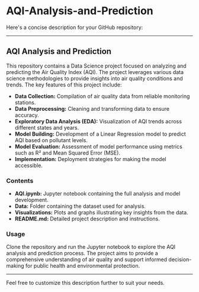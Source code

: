 # AQI-Analysis-and-Prediction
Here's a concise description for your GitHub repository:

---

## AQI Analysis and Prediction

This repository contains a Data Science project focused on analyzing and predicting the Air Quality Index (AQI). The project leverages various data science methodologies to provide insights into air quality conditions and trends. The key features of this project include:

- **Data Collection:** Compilation of air quality data from reliable monitoring stations.
- **Data Preprocessing:** Cleaning and transforming data to ensure accuracy.
- **Exploratory Data Analysis (EDA):** Visualization of AQI trends across different states and years.
- **Model Building:** Development of a Linear Regression model to predict AQI based on pollutant levels.
- **Model Evaluation:** Assessment of model performance using metrics such as R² and Mean Squared Error (MSE).
- **Implementation:** Deployment strategies for making the model accessible.

### Contents
- **AQI.ipynb:** Jupyter notebook containing the full analysis and model development.
- **Data:** Folder containing the dataset used for analysis.
- **Visualizations:** Plots and graphs illustrating key insights from the data.
- **README.md:** Detailed project description and instructions.

### Usage
Clone the repository and run the Jupyter notebook to explore the AQI analysis and prediction process. The project aims to provide a comprehensive understanding of air quality and support informed decision-making for public health and environmental protection.

---

Feel free to customize this description further to suit your needs.
